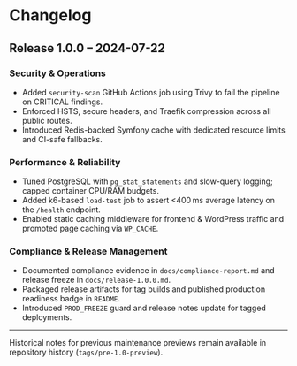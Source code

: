 # Changelog

## Release 1.0.0 – 2024-07-22

### Security & Operations
- Added `security-scan` GitHub Actions job using Trivy to fail the pipeline on CRITICAL findings.
- Enforced HSTS, secure headers, and Traefik compression across all public routes.
- Introduced Redis-backed Symfony cache with dedicated resource limits and CI-safe fallbacks.

### Performance & Reliability
- Tuned PostgreSQL with `pg_stat_statements` and slow-query logging; capped container CPU/RAM budgets.
- Added k6-based `load-test` job to assert <400 ms average latency on the `/health` endpoint.
- Enabled static caching middleware for frontend & WordPress traffic and promoted page caching via `WP_CACHE`.

### Compliance & Release Management
- Documented compliance evidence in `docs/compliance-report.md` and release freeze in `docs/release-1.0.0.md`.
- Packaged release artifacts for tag builds and published production readiness badge in `README`.
- Introduced `PROD_FREEZE` guard and release notes update for tagged deployments.

---

Historical notes for previous maintenance previews remain available in repository history (`tags/pre-1.0-preview`).
